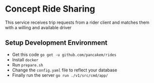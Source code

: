 # Concept Ride Sharing

This service receives trip requests from a rider client and matches them with a 
willing and available driver

## Setup Development Environment

* Get this code `go get -u github.com/pancakem/rides` 
* Install `docker`
* Run `prepare.sh`
* Change the `config.yaml` file to reflect your database
* Finally run the server `go run ./v1/src/cmd/app/`
